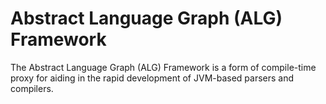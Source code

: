 Abstract Language Graph (ALG) Framework
=======================================
The Abstract Language Graph (ALG) Framework is a form of compile-time proxy for aiding in the rapid development of JVM-based parsers and compilers.
